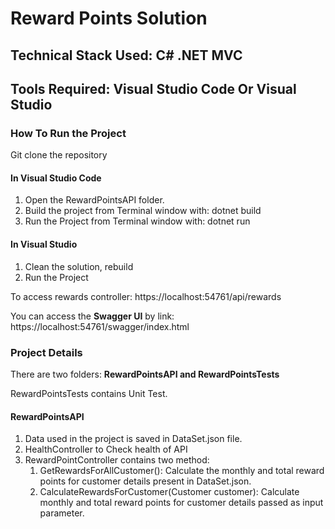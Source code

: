 # Reward Points Solution
## Technical Stack Used: C# .NET MVC
## Tools Required: Visual Studio Code Or Visual Studio
### How To Run the Project 
Git clone the repository
#### In Visual Studio Code
1. Open the RewardPointsAPI folder.
1. Build the project from Terminal window with: dotnet build
1. Run the Project from Terminal window with: dotnet run
#### In Visual Studio
1. Clean the solution, rebuild
2. Run the Project

To access rewards controller: https://localhost:54761/api/rewards

You can access the **Swagger UI** by link: https://localhost:54761/swagger/index.html 

### Project Details
There are two folders:
**RewardPointsAPI and RewardPointsTests**

RewardPointsTests contains Unit Test.

#### RewardPointsAPI
1. Data used in the project is saved in DataSet.json file.
1. HealthController to Check health of API
2. RewardPointController contains two method:
   1. GetRewardsForAllCustomer(): Calculate the monthly and total reward points for customer details present in DataSet.json.
   2. CalculateRewardsForCustomer(Customer customer): Calculate monthly and total reward points for customer details passed as input parameter.
